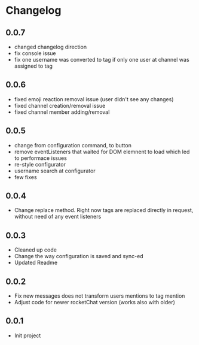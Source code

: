 # Changelog

## 0.0.7
 - changed changelog direction
 - fix console issue
 - fix one username was converted to tag if only one user at channel was assigned to tag

## 0.0.6
 - fixed emoji reaction removal issue (user didn't see any changes)
 - fixed channel creation/removal issue
 - fixed channel member adding/removal

## 0.0.5
 - change from configuration command, to button
 - remove eventListeners that waited for DOM elemnent to load which led to performace issues
 - re-style configurator
 - username search at configurator
 - few fixes

## 0.0.4
 - Change replace method. Right now tags are replaced directly in request, without need of any event listeners

## 0.0.3
 - Cleaned up code
 - Change the way configuration is saved and sync-ed
 - Updated Readme

## 0.0.2
 - Fix new messages does not transform users mentions to tag mention
 - Adjust code for newer rocketChat version (works also with older)

## 0.0.1
 - Init project